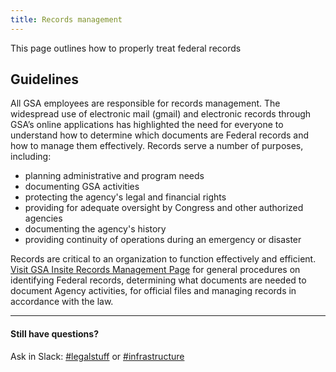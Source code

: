 ```yaml
---
title: Records management
---
```


This page outlines how to properly treat federal records

## Guidelines

All GSA employees are responsible for records management. The widespread use of electronic mail (gmail) and electronic records through GSA’s online applications has highlighted the need for everyone to understand how to determine which documents are Federal records and how to manage them effectively. Records serve a number of purposes, including:
  
  * planning administrative and program needs
  * documenting GSA activities
  * protecting the agency's legal and financial rights
  * providing for adequate oversight by Congress and other authorized agencies
  * documenting the agency's history
  * providing continuity of operations during an emergency or disaster

Records are critical to an organization to function effectively and efficient. [Visit GSA Insite Records Management Page](https://insite.gsa.gov/topics/directives-forms-and-regulations/records-management) for general procedures on identifying Federal records, determining what documents are needed to document Agency activities, for official files and managing records in accordance with the law.

---

#### Still have questions?

Ask in Slack: [#legalstuff](https://gsa-tts.slack.com/messages/legalstuff/) or [#infrastructure](https://gsa-tts.slack.com/messages/infrastructure/)
